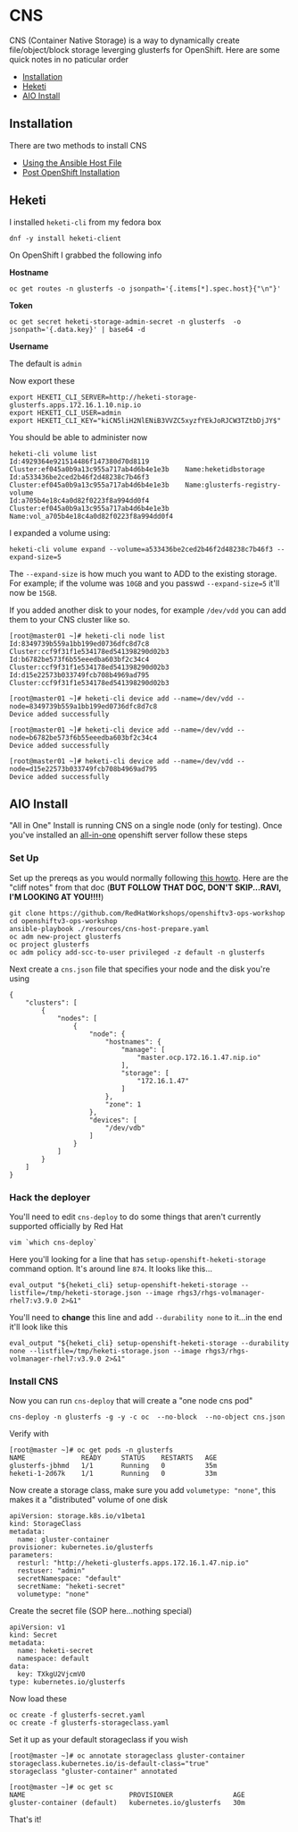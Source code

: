 # CNS

CNS (Container Native Storage) is a way to dynamically create file/object/block storage leverging glusterfs for OpenShift. Here are some quick notes in no paticular order

* [Installation](#installation)
* [Heketi](#heketi)
* [AIO Install](#aio-install)

## Installation

There are two methods to install CNS

* [Using the Ansible Host File](../ansible_hostfiles/singlemaster#L26-L33)
* [Post OpenShift Installation](https://github.com/RedHatWorkshops/openshiftv3-ops-workshop/blob/master/cns.md)

## Heketi

I installed `heketi-cli` from my fedora box

```
dnf -y install heketi-client
```

On OpenShift I grabbed the following info

__Hostname__

```
oc get routes -n glusterfs -o jsonpath='{.items[*].spec.host}{"\n"}'
```

__Token__

```
oc get secret heketi-storage-admin-secret -n glusterfs  -o jsonpath='{.data.key}' | base64 -d
```

__Username__

The default is `admin`

Now export these

```
export HEKETI_CLI_SERVER=http://heketi-storage-glusterfs.apps.172.16.1.10.nip.io
export HEKETI_CLI_USER=admin
export HEKETI_CLI_KEY="kiCN5liH2NlENiB3VVZC5xyzfYEkJoRJCW3TZtbDjJY$"
```

You should be able to administer now

```
heketi-cli volume list
Id:4929364e921514486f147380d70d8119    Cluster:ef045a0b9a13c955a717ab4d6b4e1e3b    Name:heketidbstorage
Id:a533436be2ced2b46f2d48238c7b46f3    Cluster:ef045a0b9a13c955a717ab4d6b4e1e3b    Name:glusterfs-registry-volume
Id:a705b4e18c4a0d82f0223f8a994dd0f4    Cluster:ef045a0b9a13c955a717ab4d6b4e1e3b    Name:vol_a705b4e18c4a0d82f0223f8a994dd0f4
```

I expanded a volume using:

```
heketi-cli volume expand --volume=a533436be2ced2b46f2d48238c7b46f3 --expand-size=5
```

The `--expand-size` is how much you want to ADD to the existing storage. For example; if the volume was `10GB` and you passwd `--expand-size=5` it'll now be `15GB`.

If you added another disk to your nodes, for example `/dev/vdd` you can add them to your CNS cluster like so.

```
[root@master01 ~]# heketi-cli node list
Id:8349739b559a1bb199ed0736dfc8d7c8     Cluster:ccf9f31f1e534178ed541398290d02b3
Id:b6782be573f6b55eeedba603bf2c34c4     Cluster:ccf9f31f1e534178ed541398290d02b3
Id:d15e22573b033749fcb708b4969ad795     Cluster:ccf9f31f1e534178ed541398290d02b3

[root@master01 ~]# heketi-cli device add --name=/dev/vdd --node=8349739b559a1bb199ed0736dfc8d7c8
Device added successfully

[root@master01 ~]# heketi-cli device add --name=/dev/vdd --node=b6782be573f6b55eeedba603bf2c34c4
Device added successfully

[root@master01 ~]# heketi-cli device add --name=/dev/vdd --node=d15e22573b033749fcb708b4969ad795
Device added successfully
```

## AIO Install

"All in One" Install is running CNS on a single node (only for testing).  Once you've installed an [all-in-one](https://raw.githubusercontent.com/christianh814/openshift-toolbox/master/ansible_hostfiles/all-in-one) openshift server follow these steps

### Set Up

Set up the prereqs as you would normally following [this howto](https://github.com/christianh814/openshift-toolbox/tree/master/cns#installation). Here are the "cliff notes" from that doc (**BUT FOLLOW THAT DOC, DON'T SKIP...RAVI, I'M LOOKING AT YOU!!!!**)

```
git clone https://github.com/RedHatWorkshops/openshiftv3-ops-workshop
cd openshiftv3-ops-workshop
ansible-playbook ./resources/cns-host-prepare.yaml
oc adm new-project glusterfs
oc project glusterfs
oc adm policy add-scc-to-user privileged -z default -n glusterfs
```

Next create a `cns.json` file that specifies your node and the disk you're using

```
{
    "clusters": [
        {
            "nodes": [
                {
                    "node": {
                        "hostnames": {
                            "manage": [
                                "master.ocp.172.16.1.47.nip.io"
                            ],
                            "storage": [
                                "172.16.1.47"
                            ]
                        },
                        "zone": 1
                    },
                    "devices": [
                        "/dev/vdb"
                    ]
                }
            ]
        }
    ]
}
```

### Hack the deployer

You'll need to edit `cns-deploy` to do some things that aren't currently supported officially by Red Hat

```
vim `which cns-deploy`
```

Here you'll looking for a line that has `setup-openshift-heketi-storage` command option. It's around line `874`. It looks like this...

```
eval_output "${heketi_cli} setup-openshift-heketi-storage --listfile=/tmp/heketi-storage.json --image rhgs3/rhgs-volmanager-rhel7:v3.9.0 2>&1"
```

You'll need to **change** this line and add `--durability none` to it...in the end it'll look like this

```
eval_output "${heketi_cli} setup-openshift-heketi-storage --durability none --listfile=/tmp/heketi-storage.json --image rhgs3/rhgs-volmanager-rhel7:v3.9.0 2>&1"
```

### Install CNS

Now you can run `cns-deploy` that will create a "one node cns pod"

```
cns-deploy -n glusterfs -g -y -c oc  --no-block  --no-object cns.json
```

Verify with 

```
[root@master ~]# oc get pods -n glusterfs
NAME              READY     STATUS    RESTARTS   AGE
glusterfs-jbhmd   1/1       Running   0          35m
heketi-1-2d67k    1/1       Running   0          33m
```

Now create a storage class, make sure you add `volumetype: "none"`, this makes it a "distributed"  volume of one disk

```
apiVersion: storage.k8s.io/v1beta1
kind: StorageClass
metadata:
  name: gluster-container
provisioner: kubernetes.io/glusterfs
parameters:
  resturl: "http://heketi-glusterfs.apps.172.16.1.47.nip.io"
  restuser: "admin"
  secretNamespace: "default"
  secretName: "heketi-secret"
  volumetype: "none"
```

Create the secret file (SOP here...nothing special)

```
apiVersion: v1
kind: Secret
metadata:
  name: heketi-secret
  namespace: default
data:
  key: TXkgU2VjcmV0
type: kubernetes.io/glusterfs
```

Now load these

```
oc create -f glusterfs-secret.yaml
oc create -f glusterfs-storageclass.yaml
```

Set it up as your default storageclass if you wish

```
[root@master ~]# oc annotate storageclass gluster-container storageclass.kubernetes.io/is-default-class="true"
storageclass "gluster-container" annotated

[root@master ~]# oc get sc
NAME                          PROVISIONER               AGE
gluster-container (default)   kubernetes.io/glusterfs   30m
```

That's it!
